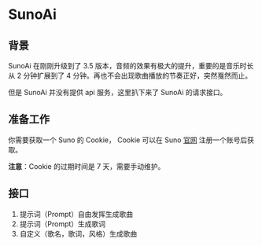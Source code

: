 # SunoAi

## 背景

SunoAi 在刚刚升级到了 3.5 版本，音频的效果有极大的提升，重要的是音乐时长从 2 分钟扩展到了 4 分钟。再也不会出现歌曲播放的节奏正好，突然戛然而止。

但是 SunoAi 并没有提供 api 服务，这里扒下来了 SunoAi 的请求接口。

## 准备工作

你需要获取一个 Suno 的 Cookie， Cookie 可以在 Suno [官网]("https://suno.com/") 注册一个账号后获取。

**注意**：Cookie 的过期时间是 7 天，需要手动维护。

## 接口

1. 提示词（Prompt）自由发挥生成歌曲
2. 提示词（Prompt）生成歌词
3. 自定义（歌名，歌词，风格）生成歌曲
